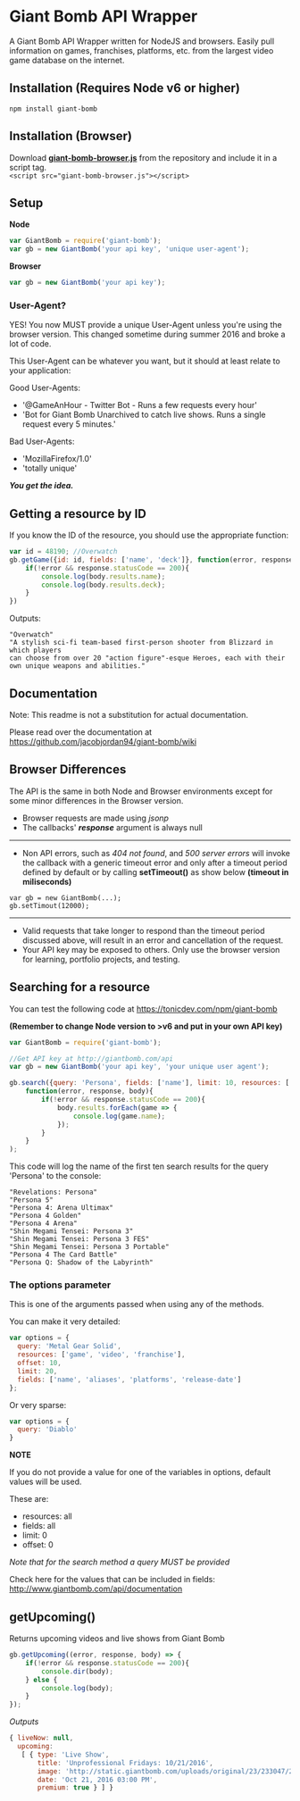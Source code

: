 # Giant Bomb API Wrapper 
A Giant Bomb API Wrapper written for NodeJS and browsers. Easily pull information on games, franchises, platforms, etc. from the largest video game database on the internet.

## Installation (Requires Node v6 or higher)
`npm install giant-bomb`

## Installation (Browser)
Download [**giant-bomb-browser.js**]('giant-bomb-browser.js') from the repository and include it in a script tag.  
`<script src="giant-bomb-browser.js"></script>`

## Setup 
**Node**  
```javascript
var GiantBomb = require('giant-bomb');
var gb = new GiantBomb('your api key', 'unique user-agent');
```
**Browser**  
```javascript
var gb = new GiantBomb('your api key');
```


### User-Agent? 
YES! You now MUST provide a unique User-Agent unless you're using the browser version. This changed sometime during summer 2016 and broke a lot of code. 

This User-Agent can be whatever you want, but it should at least relate to your application: 

Good User-Agents: 
- '@GameAnHour - Twitter Bot - Runs a few requests every hour'
- 'Bot for Giant Bomb Unarchived to catch live shows. Runs a single request every 5 minutes.'

Bad User-Agents: 
- 'MozillaFirefox/1.0'
- 'totally unique'

***You get the idea.***

## Getting a resource by ID

If you know the ID of the resource, you should use the appropriate function: 

```javascript
var id = 48190; //Overwatch
gb.getGame({id: id, fields: ['name', 'deck']}, function(error, response, body){
	if(!error && response.statusCode == 200){
		console.log(body.results.name);
		console.log(body.results.deck);
	}
})
```
Outputs: 
```
"Overwatch"
"A stylish sci-fi team-based first-person shooter from Blizzard in which players
can choose from over 20 "action figure"-esque Heroes, each with their own unique weapons and abilities."
```

## Documentation  
Note: This readme is not a substitution for actual documentation. 

Please read over the documentation at https://github.com/jacobjordan94/giant-bomb/wiki

## Browser Differences
The API is the same in both Node and Browser environments except for some minor differences in the Browser version.
- Browser requests are made using *jsonp*
- The callbacks' **_response_** argument is always null
***
- Non API errors, such as *404 not found*, and *500 server errors* will invoke the callback with a generic timeout error and only after a timeout period defined by default or by calling **setTimeout()** as show below **(timeout in miliseconds)**
```
var gb = new GiantBomb(...);
gb.setTimout(12000);
```
***
- Valid requests that take longer to respond than the timeout period discussed above, will result in an error and cancellation of the request.
- Your API key may be exposed to others. Only use the browser version for learning, portfolio projects, and testing.

## Searching for a resource
You can test the following code at https://tonicdev.com/npm/giant-bomb 

**(Remember to change Node version to >v6 and put in your own API key)**
```javascript
var GiantBomb = require('giant-bomb');

//Get API key at http://giantbomb.com/api
var gb = new GiantBomb('your api key', 'your unique user agent');

gb.search({query: 'Persona', fields: ['name'], limit: 10, resources: ['game']}, 
	function(error, response, body){
		if(!error && response.statusCode == 200){
			body.results.forEach(game => {
				console.log(game.name);
			});
		}
	}
);
```
This code will log the name of the first ten search results for the query 'Persona' to the console: 
```
"Revelations: Persona"
"Persona 5"
"Persona 4: Arena Ultimax"
"Persona 4 Golden"
"Persona 4 Arena"
"Shin Megami Tensei: Persona 3"
"Shin Megami Tensei: Persona 3 FES"
"Shin Megami Tensei: Persona 3 Portable"
"Persona 4 The Card Battle"
"Persona Q: Shadow of the Labyrinth"
```

### The options parameter
This is one of the arguments passed when using any of the methods.

You can make it very detailed: 
```javascript
var options = {
  query: 'Metal Gear Solid',
  resources: ['game', 'video', 'franchise'],
  offset: 10,
  limit: 20,
  fields: ['name', 'aliases', 'platforms', 'release-date']
};
```
Or very sparse: 
```javascript
var options = {
  query: 'Diablo'
}
```
**NOTE**

If you do not provide a value for one of the variables in options, default values will be used.

These are:

- resources: all
- fields: all
- limit: 0
- offset: 0

_Note that for the search method a query MUST be provided_

Check here for the values that can be included in fields: http://www.giantbomb.com/api/documentation

## getUpcoming()
Returns upcoming videos and live shows from Giant Bomb
```javascript
gb.getUpcoming((error, response, body) => {
	if(!error && response.statusCode == 200){
		console.dir(body);
	} else {
		console.log(body);
	}
});	
```
_Outputs_
```javascript
{ liveNow: null,
  upcoming:
   [ { type: 'Live Show',
       title: 'Unprofessional Fridays: 10/21/2016',
       image: 'http://static.giantbomb.com/uploads/original/23/233047/2894071-tumblr_mp6n9qzbqp1rt6ovxo1_1280.jpg',
       date: 'Oct 21, 2016 03:00 PM',
       premium: true } ] }
```
